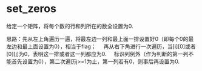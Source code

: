 # set_zeros

给定一个矩阵，将每个数的行和列所在的数全设置为0.

思路：先从左上角遍历一遍，将最左边一列和最上面一排设置好0（即每个0的最左边和最上面设置为0），相当于flag；
     再从右下角进行一次遍历，当[i][0]或者[0][j]为0，表明这一排或者这一列都应为0.
     标识列例外（作为判断的第一列不能首先设置为0），第二次遍历j>=1为止，第一列若有0，则事后再设置为0.
